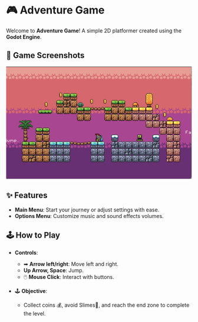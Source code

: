 # 🎮 Adventure Game

Welcome to **Adventure Game**! A simple 2D platformer created using the **Godot Engine**.

## 📸 Game Screenshots
![Game Background](assets/Background.png)  


## ✨ Features
-  **Main Menu**: Start your journey or adjust settings with ease.
-  **Options Menu**: Customize music and sound effects volumes.

## 🕹️ How to Play
- **Controls**:
  - ➡ **Arrow left/right**: Move left and right.
  -  **Up Arrow, Space**: Jump.
  - 🖱️ **Mouse Click**: Interact with buttons.

- 🕹️ **Objective**:
  - Collect coins 💰, avoid Slimes👾, and reach the end zone to complete the level.
